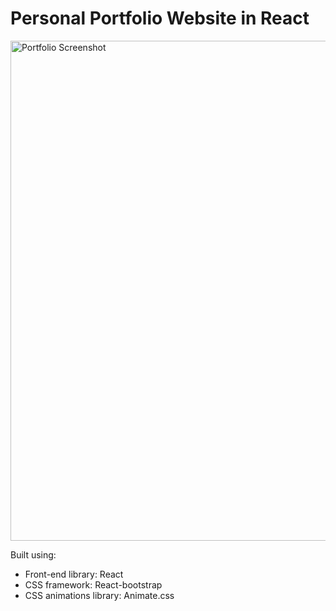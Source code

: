 # Personal Portfolio Website in React

<img src="https://drive.google.com/uc?id=1xiij9lVHpzoC-blIL5fPo6vvB8WSkwBY" alt="Portfolio Screenshot" width="800">

Built using:

- Front-end library: React
- CSS framework: React-bootstrap
- CSS animations library: Animate.css
